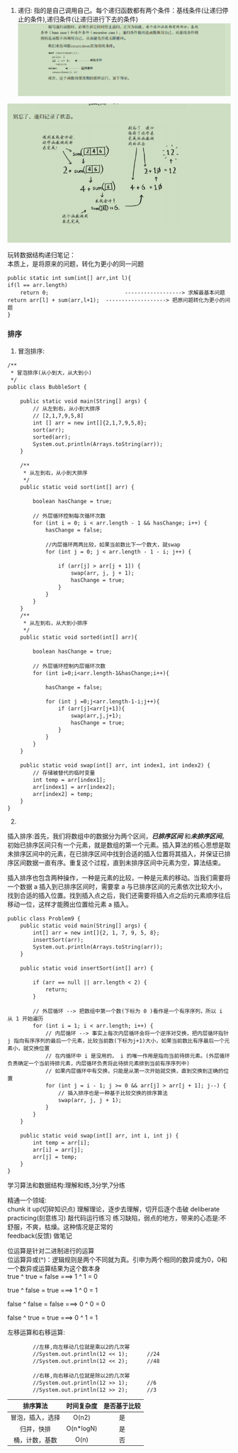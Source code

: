 1. 递归: 指的是自己调用自己。每个递归函数都有两个条件：基线条件(让递归停止的条件),递归条件(让递归进行下去的条件)  
![avatar](./static/digui1.png)

![avatar](./static/digui2.png)

玩转数据结构递归笔记：  
本质上，是将原来的问题，转化为更小的同一问题  

```
public static int sum(int[] arr,int l){
if(l == arr.length)
    return 0;                        ------------------> 求解最基本问题
return arr[l] + sum(arr,l+1);  -------------------> 把原问题转化为更小的问题
}
```

### 排序
1. 冒泡排序:   
```
/**
 * 冒泡排序(从小到大，从大到小)
 */
public class BubbleSort {

    public static void main(String[] args) {
        // 从左到右，从小到大排序
        // [2,1,7,9,5,8]
        int [] arr = new int[]{2,1,7,9,5,8};
        sort(arr);
        sorted(arr);
        System.out.println(Arrays.toString(arr));
    }

    /**
     * 从左到右，从小到大排序
     */
    public static void sort(int[] arr) {

        boolean hasChange = true;

        // 外层循环控制每次循环次数
        for (int i = 0; i < arr.length - 1 && hasChange; i++) {
            hasChange = false;

            //内层循环两两比较，如果当前数比下一个数大，就swap
            for (int j = 0; j < arr.length - 1 - i; j++) {

                if (arr[j] > arr[j + 1]) {
                    swap(arr, j, j + 1);
                    hasChange = true;
                }
            }
        }
    }
    /**
     * 从左到右，从大到小排序
     */
    public static void sorted(int[] arr){

        boolean hasChange = true;

        // 外层循环控制内层循环次数
        for (int i=0;i<arr.length-1&hasChange;i++){

            hasChange = false;

            for (int j =0;j<arr.length-1-i;j++){
                if (arr[j]<arr[j+1]){
                    swap(arr,j,j+1);
                    hasChange = true;
                }
            }
        }
    }

    public static void swap(int[] arr, int index1, int index2) {
        // 存储被替代的临时变量
        int temp = arr[index1];
        arr[index1] = arr[index2];
        arr[index2] = temp;
    }
}
```

2. 
插入排序:首先，我们将数组中的数据分为两个区间，***已排序区间*** 
和***未排序区间***。初始已排序区间只有一个元素，就是数组的第一个元素。插入算法的核心思想是取未排序区间中的元素，在已排序区间中找到合适的插入位置将其插入，并保证已排序区间数据一直有序。重复这个过程，直到未排序区间中元素为空，算法结束。  

插入排序也包含两种操作，一种是元素的比较，一种是元素的移动。当我们需要将一个数据 a 插入到已排序区间时，需要拿 a 
与已排序区间的元素依次比较大小，找到合适的插入位置。找到插入点之后，我们还需要将插入点之后的元素顺序往后移动一位，这样才能腾出位置给元素 a 插入。  

```
public class Problem9 {
    public static void main(String[] args) {
        int[] arr = new int[]{2, 1, 7, 9, 5, 8};
        insertSort(arr);
        System.out.println(Arrays.toString(arr));
    }

    public static void insertSort(int[] arr) {

        if (arr == null || arr.length < 2) {
            return;
        }

        // 外层循环 --> 把数组中第一个数(下标为 0 )看作是一个有序序列，所以 i 从 1 开始遍历
        for (int i = 1; i < arr.length; i++) {
            // 内层循环 --> 事实上每次内层循环会将一个逆序对交换，把内层循环指针 j 指向有序序列的最后一个元素，比较当前数(下标为j+1)大小，如果当前数比有序最后一个元素小，就交换位置
            // 在内循环中 i 是没用的， i 的唯一作用是指向当前待排元素。(外层循环负责确定一个当前待排元素，内层循环负责将此待排元素排到当前有序序列中)
            // 如果内层循环中有交换，只能是从第一次开始就交换，直到交换到正确的位置
            for (int j = i - 1; j >= 0 && arr[j] > arr[j + 1]; j--) {
                // 插入排序也是一种基于比较交换的排序算法
                swap(arr, j, j + 1);
            }
        }
    }

    public static void swap(int[] arr, int i, int j) {
        int temp = arr[i];
        arr[i] = arr[j];
        arr[j] = temp;
    }
}
```

学习算法和数据结构:理解和练,3分学,7分练  

精通一个领域:  
chunk it up(切碎知识点)  理解理论，逐步去理解，切开后逐个击破
deliberate practicing(刻意练习)  敲代码运行练习 练习缺陷，弱点的地方，带来的心态是:不舒服，不爽，枯燥。这种情况是正常的  
feedback(反馈)  做笔记

位运算是针对二进制进行的运算  
位运算异或(^)：逻辑规则是两个不同就为真。引申为两个相同的数异或为0，0和一个数异或运算结果为这个数本身  
true ^  true = false    ===>   1 ^ 1 = 0  

true ^ false = true    ===>   1 ^ 0 = 1  

false ^ false = false  ===>   0 ^ 0 = 0  

false ^ true = true    ===>   0 ^ 1 = 1  

左移运算和右移运算:   
```
        //左移,向左移动几位就是乘以2的几次幂
		//System.out.println(12 << 1);		//24
		//System.out.println(12 << 2);		//48
		
		//右移,向右移动几位就是除以2的几次幂
        //System.out.println(12 >> 1);      //6
        //System.out.println(12 >> 2);      //3
``` 

|排序算法|时间复杂度|是否基于比较|
|:---:|:---:|:---:|
|冒泡，插入，选择|O(n2)|是|
|归并，快排|O(n*logN)|是|
|桶，计数，基数|O(n)|否|

